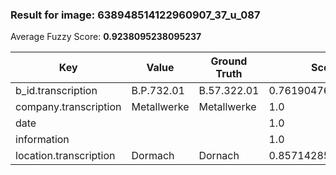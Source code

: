 ### Result for image: 638948514122960907_37_u_087
Average Fuzzy Score: **0.9238095238095237**
<small>

| Key | Value | Ground Truth | Score |
| --- | --- | --- | --- |
| b_id.transcription | B.P.732.01 | B.57.322.01 | 0.7619047619047619 |
| company.transcription | Metallwerke | Metallwerke | 1.0 |
| date |  |  | 1.0 |
| information |  |  | 1.0 |
| location.transcription | Dormach | Dornach | 0.8571428571428572 |

</small>
